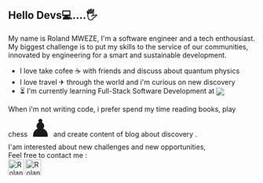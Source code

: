   
   ## Hello Devs💻....🖐

My name is Roland MWEZE, I'm a software engineer and a tech enthousiast.<br>
My biggest challenge is to put my skills to the service of our communities, innovated by engineering for a smart and sustainable development.

  <ul>
   <li>I love take cofee &#9749; with friends and discuss about quantum physics</li>
   <li>I love travel ✈ through the world and i'm curious on new discovery</li>
   <li> &#9203; I'm currently learning Full-Stack Software Development at <a href="https://microverse.org?grsf=yt075f"><img align="center" src="https://img.shields.io/badge/Microverse-blueviolet"/></a>  </li>
  </ul> 
  
When i'm not writing code, i prefer spend my time reading books, play chess <span style='font-size:50px;'>&#9823;</span> and create content of blog about discovery .
<br>I'am interested about new challenges and new opportunities,<br> Feel free to contact me : <br>
[<img align="left" alt="Rolandman | Twitter" width="32px" src="https://cdn3.iconfinder.com/data/icons/free-social-icons/67/Untitled-15-512.png" />][twitter]
[<img align="left" alt="Rolandman | LinkedIn" width="32px" src="https://cdn.worldvectorlogo.com/logos/linkedin-icon-2.svg" />][linkedin]
  
  
   [linkedIn]: https://www.linkedin.com/in/roland-n-mweze-8b1045189/
   [twitter]: https://twitter.com/ManfulMwez
    

  
